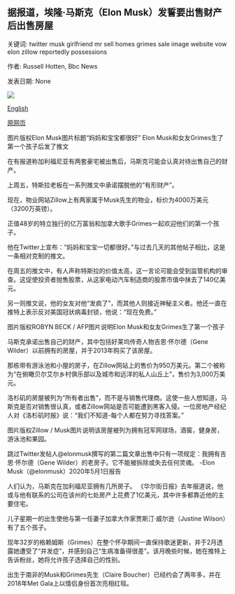 ## 据报道，埃隆·马斯克（Elon Musk）发誓要出售财产后出售房屋

关键词: twitter musk girlfriend mr sell homes grimes sale image website vow elon zillow reportedly possessions

作者: Russell Hotten, Bbc News

发表日期: None

![](https://ichef.bbci.co.uk/news/1024/branded_news/17B83/production/_112155179_baby.png)

[English](Elon%20Musk%20homes%20reportedly%20for%20sale%20after%20vow%20to%20sell%20possessions.md)

[原网页](https://www.bbc.com/news/business-52530316)

图片版权Elon Musk图片标题“妈妈和宝宝都很好” Elon Musk和女友Grimes生了第一个孩子后发了推文

在有报道称加利福尼亚有两套豪宅被出售后，马斯克可能会认真对待出售自己的财产。

上周五，特斯拉老板在一系列推文中承诺摆脱他的“有形财产”。

现在，物业网站Zillow上有两家属于Musk先生的物业，标价为4000万美元（3200万英镑）。

正值48岁的特立独行的亿万富翁和加拿大歌手Grimes一起欢迎他们的第一个孩子。

他在Twitter上宣布：“妈妈和宝宝一切都很好。”与过去几天的其他帖子相比，这是一条相对克制的推文。

在周五的推文中，有人声称特斯拉的价值太高，这一言论可能会受到监管机构的审查。这促使投资者抛售股票，从这家电动汽车制造商的股票市值中抹去了140亿美元。

另一则推文说，他的女友对他“发疯了”，而其他人则接近神秘主义者。他还一直在推特上表示反对美国冠状病毒封锁，他说：“现在免费。”

图片版权ROBYN BECK / AFP图片说明Elon Musk和女友Grimes生了第一个孩子

马斯克承诺出售自己的财产，其中包括好莱坞传奇人物吉恩·怀尔德（Gene Wilder）以前拥有的房屋，并于2013年购买了该房屋。

那栋带有游泳池和小屋的房子，在Zillow网站上的售价为950万美元。第二个被称为“在俯瞰贝尔艾尔乡村俱乐部以及城市和远洋的私人山丘上”，售价为3,000万美元。

洛杉矶的房屋被列为“所有者出售”，而不是与销售代理商。这使一些人想知道，马斯克是否对销售很认真，或者Zillow网站是否可能遭到黑客入侵。一位房地产经纪人对《洛杉矶时报》说：“我们不知道-每个人都在努力寻找答案。”

图片版权Zillow / Musk图片说明该房屋被列为拥有冠军网球场，酒窖，健身房，游泳池和果园。

跳过Twitter发帖人@elonmusk撰写的第二篇文章出售中只有一项规定：我拥有吉恩·怀尔德（Gene Wilder）的老房子。它不能被拆除或失去任何灵魂。 -Elon Musk（@elonmusk）2020年5月1日报告

人们认为，马斯克在加利福尼亚拥有几所房子。 《华尔街日报》去年报道说，他或与他有联系的公司在该州的七处房产上花费了1亿美元，其中许多都靠近他的主要住宅。

儿子星期一的出生使他与第一任妻子加拿大作家贾斯汀·威尔逊（Justine Wilson）有了五个孩子。

现年32岁的格赖姆斯（Grimes）在整个怀孕期间一直保持歌迷更新，并于2月透露她遭受了“并发症”，并感到自己“生病准备得很差”。该月晚些时候，她在推特上告诉粉丝，她将允许孩子选择自己的性别。

出生于南非的Musk和Grimes先生（Claire Boucher）已经约会了两年多，并在2018年Met Gala上以情侣身份首次亮相红毯。